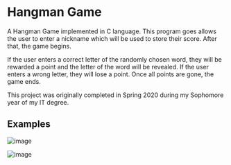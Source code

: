 # Hangman Game

A Hangman Game implemented in C language. This program goes allows the user to enter a nickname which will be used to store their score. After that, the game begins. 

If the user enters a correct letter of the randomly chosen word, they will be rewarded a point and the letter of the word will be revealed. If the user enters a wrong letter, they will lose a point. Once all points are gone, the game ends. 

This project was originally completed in Spring 2020 during my Sophomore year of my IT degree.

## Examples

![image](https://user-images.githubusercontent.com/107071736/184457249-3c04ee72-0c01-410f-a57b-c43d283b2f00.png)

![image](https://user-images.githubusercontent.com/107071736/184457293-9c8f6c8b-94d1-4413-8cfd-ebeb20d17581.png)
